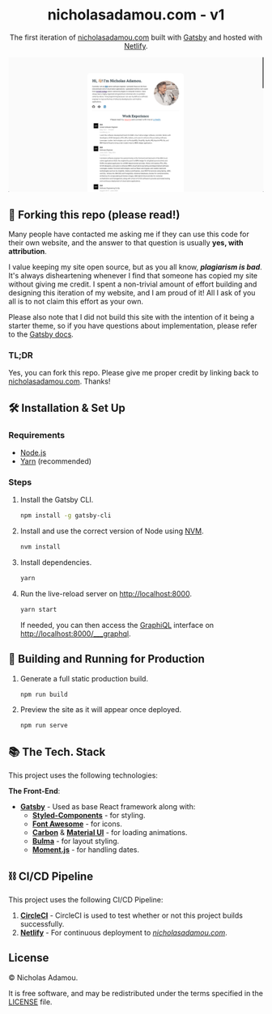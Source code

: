 <h1 align="center">
  nicholasadamou.com - v1
</h1>
<p align="center">
  The first iteration of <a href="https://nicholasadamou.com" target="_blank">nicholasadamou.com</a> built with <a href="https://www.gatsbyjs.org/" target="_blank">Gatsby</a> and hosted with <a href="https://www.netlify.com/" target="_blank">Netlify</a>.
</p>

![demo](static/demo.png)

## 🚨 Forking this repo (please read!)

Many people have contacted me asking me if they can use this code for their own website, and the answer to that question is usually **yes, with attribution**.

I value keeping my site open source, but as you all know, _**plagiarism is bad**_. It's always disheartening whenever I find that someone has copied my site without giving me credit. I spent a non-trivial amount of effort building and designing this iteration of my website, and I am proud of it! All I ask of you all is to not claim this effort as your own.

Please also note that I did not build this site with the intention of it being a starter theme, so if you have questions about implementation, please refer to the [Gatsby docs](https://www.gatsbyjs.org/docs/).

### TL;DR

Yes, you can fork this repo. Please give me proper credit by linking back to [nicholasadamou.com](https://nicholasadamou.com). Thanks!

## 🛠 Installation & Set Up

### Requirements

- [Node.js](https://nodejs.org/en/)
- [Yarn](https://yarnpkg.com/en/) (recommended)

### Steps

1. Install the Gatsby CLI.

   ```sh
   npm install -g gatsby-cli
   ```

2. Install and use the correct version of Node using [NVM](https://github.com/nvm-sh/nvm).

   ```sh
   nvm install
   ```

3. Install dependencies.

   ```sh
   yarn
   ```

4. Run the live-reload server on <http://localhost:8000>.

   ```bash
   yarn start
   ```

   If needed, you can then access the [GraphiQL](https://www.gatsbyjs.com/docs/how-to/querying-data/running-queries-with-graphiql/) interface on <http://localhost:8000/___graphql>.


## 🚀 Building and Running for Production

1. Generate a full static production build.

   ```sh
   npm run build
   ```

1. Preview the site as it will appear once deployed.

   ```sh
   npm run serve
   ```

## 📚 The Tech. Stack

This project uses the following technologies:

**The Front-End**:

- [**Gatsby**](<https://www.gatsbyjs.com/>) - Used as base React framework along with:
	- [**Styled-Components**](https://www.styled-components.com/) - for styling.
	- [**Font Awesome**](https://fontawesome.com/how-to-use/on-the-web/using-with/react) - for icons.
	- [**Carbon**](https://react.carbondesignsystem.com/?path=/story/getting-started-welcome--welcome) & [**Material UI**](https://material-ui.com/) - for loading animations.
	- [**Bulma**](https://bulma.io/) - for layout styling.
	- [**Moment.js**](https://momentjs.com/) - for handling dates.

## ⛓️ CI/CD Pipeline

This project uses the following CI/CD Pipeline:

1. [**CircleCI**](https://circleci.com/) - CircleCI is used to test whether or not this project builds successfully.
2. [**Netlify**](https://netlify.com/) - For continuous deployment to [_nicholasadamou.com_](https://nicholasadamou.com).

## License

© Nicholas Adamou.

It is free software, and may be redistributed under the terms specified in the [LICENSE] file.

[license]: LICENSE
